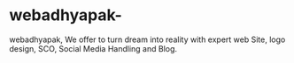 # webadhyapak-
webadhyapak, We offer to turn dream into reality with expert web Site, logo design, SCO, Social Media Handling and Blog.
